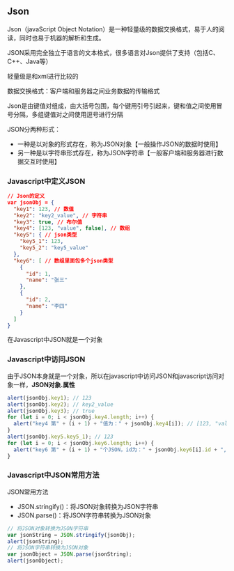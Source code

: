 ## Json

Json（javaScript Object Notation）是一种轻量级的数据交换格式，易于人的阅读，同时也易于机器的解析和生成。

JSON采用完全独立于语言的文本格式，很多语言对Json提供了支持（包括C、C++、Java等）

轻量级是和xml进行比较的

数据交换格式：客户端和服务器之间业务数据的传输格式

Json是由键值对组成，由大括号包围，每个键用引号引起来，键和值之间使用冒号分隔，多组键值对之间使用逗号进行分隔

JSON分两种形式：

- 一种是以对象的形式存在，称为JSON对象【一般操作JSON的数据时使用】
- 另一种是以字符串形式存在，称为JSON字符串【一般客户端和服务器进行数据交互时使用】

### Javascript中定义JSON

```json
// Json的定义
var jsonObj = {
  "key1": 123, // 数值
  "key2": "key2_value", // 字符串
  "key3": true, // 布尔值
  "key4": [123, "value", false], // 数组
  "key5": { // json类型
    "key5_1": 123,
    "key5_2": "key5_value"
  },
  "key6": [ // 数组里面包多个json类型
    {
      "id": 1,
      "name": "张三"
    },
    {
      "id": 2,
      "name": "李四"
    }
  ]
}
```

在Javascript中JSON就是一个对象

### Javascript中访问JSON

由于JSON本身就是一个对象，所以在javascript中访问JSON和javascript访问对象一样，**JSON对象.属性**

```javascript
alert(jsonObj.key1); // 123
alert(jsonObj.key2); // key2_value
alert(jsonObj.key3); // true
for (let i = 0; i < jsonObj.key4.length; i++) {
  alert("key4 第" + (i + 1) + "值为：" + jsonObj.key4[i]); // [123, "value", false]
}
alert(jsonObj.key5.key5_1); // 123
for (let i = 0; i < jsonObj.key6.length; i++) {
  alert("key6 第" + (i + 1) + "个JSON，id为：" + jsonObj.key6[i].id + ", name为：" + jsonObj.key6[i].name);
}
```

### Javascript中JSON常用方法

JSON常用方法

- JSON.stringify()：将JSON对象转换为JSON字符串
- JSON.parse()：将JSON字符串转换为JSON对象

```javascript
// 将JSON对象转换为JSON字符串
var jsonString = JSON.stringify(jsonObj);
alert(jsonString);
// 将JSON字符串转换为JSON对象
var jsonObject = JSON.parse(jsonString);
alert(jsonObject);
```

